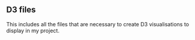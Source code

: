   ## D3 files
  
  This includes all the files that are necessary to create D3 visualisations to display in my project.
